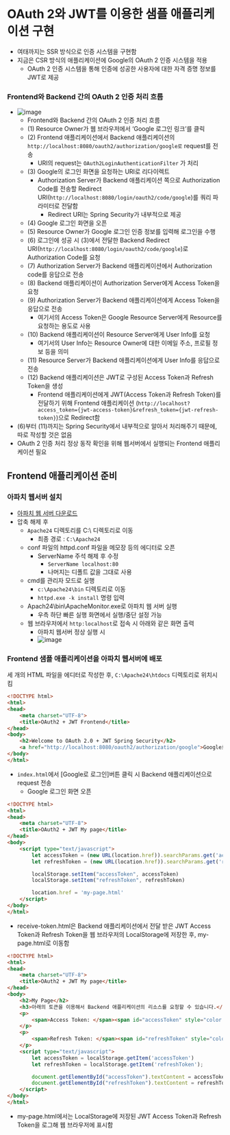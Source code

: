 # OAuth 2와 JWT를 이용한 샘플 애플리케이션 구현
- 여태까지는 SSR 방식으로 인증 시스템을 구현함
- 지금은 CSR 방식의 애플리케이션에 Google의 OAuth 2 인증 시스템을 적용
  - OAuth 2 인증 시스템을 통해 인증에 성공한 사용자에 대한 자격 증명 정보를 JWT로 제공

### Frontend와 Backend 간의 OAuth 2 인증 처리 흐름
- ![image](https://user-images.githubusercontent.com/102513932/204718935-1070ceba-e28e-481b-883f-6e59d60a485a.png)
  -  Frontend와 Backend 간의 OAuth 2 인증 처리 흐름
  -  (1) Resource Owner가 웹 브라우저에서 ‘Google 로그인 링크’를 클릭
  -  (2) Frontend 애플리케이션에서 Backend 애플리케이션의 `http://localhost:8080/oauth2/authorization/google로` request를 전송
     -  URI의 request는 `OAuth2LoginAuthenticationFilter` 가 처리
  -  (3) Google의 로그인 화면을 요청하는 URI로 리다이렉트
     -  Authorization Server가 Backend 애플리케이션 쪽으로 Authorization Code를 전송할 Redirect URI(`http://localhost:8080/login/oauth2/code/google`)를 쿼리 파라미터로 전달함
        -  Redirect URI는 Spring Security가 내부적으로 제공
  -  (4) Google 로그인 화면을 오픈
  -  (5) Resource Owner가 Google 로그인 인증 정보를 입력해 로그인을 수행
  -  (6) 로그인에 성공 시 (3)에서 전달한 Backend Redirect URI(`http://localhost:8080/login/oauth2/code/google`)로 Authorization Code를 요청
  -  (7) Authorization Server가 Backend 애플리케이션에서 Authorization code를 응답으로 전송
  -  (8) Backend 애플리케이션이 Authorization Server에게 Access Token을 요청
  -  (9) Authorization Server가 Backend 애플리케이션에게 Access Token을 응답으로 전송
     - 여기서의 Access Token은 Google Resource Server에게 Resource를 요청하는 용도로 사용
  -  (10) Backend 애플리케이션이 Resource Server에게 User Info를 요청
     - 여기서의 User Info는 Resource Owner에 대한 이메일 주소, 프로필 정보 등을 의미
  -  (11) Resource Server가 Backend 애플리케이션에게 User Info를 응답으로 전송
  -  (12) Backend 애플리케이션은 JWT로 구성된 Access Token과 Refresh Token을 생성
     -  Frontend 애플리케이션에게 JWT(Access Token과 Refresh Token)를 전달하기 위해 Frontend 애플리케이션 (`http://localhost?access_token={jwt-access-token}&refresh_token={jwt-refresh-token}`)으로 Redirect함
- (6)부터 (11)까지는 Spring Security에서 내부적으로 알아서 처리해주기 때문에, 따로 작성할 것은 없음
- OAuth 2 인증 처리 정상 동작 확인을 위해 웹서버에서 실행되는 Frontend 애플리케이션 필요

## Frontend 애플리케이션 준비
### 아파치 웹서버 설치
- [아파치 웹 서버 다운로드](https://www.apachelounge.com/download/)
- 압축 해제 후
  - `Apache24` 디렉토리를 C:\ 디렉토리로 이동
    - 최종 경로 : `C:\Apache24`
  - conf 파일의 httpd.conf 파일을 메모장 등의 에디터로 오픈
    - ServerName 주석 해제 후 수정
      - `ServerName localhost:80`
      - 나머지는 디폴트 값을 그대로 사용
  - cmd를 관리자 모드로 실행
    - `c:\Apache24\bin` 디렉토리로 이동
    - `httpd.exe -k install` 명령 입력
  - Apach24\bin\ApacheMonitor.exe로 아파치 웹 서버 실행
    - 우측 하단 빠른 실행 화면에서 실행/중단 설정 가능
  - 웹 브라우저에서 `http:localhost`로 접속 시 아래와 같은 화면 출력
    - 아파치 웹서버 정상 실행 시
    - ![image](https://user-images.githubusercontent.com/102513932/204725931-0f491421-5bf5-4cd9-895c-c78f6ccfcde3.png)

### Frontend 샘플 애플리케이션을 아파치 웹서버에 배포
세 개의 HTML 파일을 에디터로 작성한 후, `C:\Apache24\htdocs` 디렉토리로 위치시킴
```html
<!DOCTYPE html>
<html>
<head>
    <meta charset="UTF-8">
    <title>OAuth2 + JWT Frontend</title>
</head>
<body>
    <h2>Welcome to OAuth 2.0 + JWT Spring Security</h2>
    <a href="http://localhost:8080/oauth2/authorization/google">Google로 로그인</a>
</body>
</html>
```
- `index.html`에서 [Google로 로그인]버튼 클릭 시 Backend 애플리케이션으로 request 전송
  - Google 로그인 화면 오픈

```html
<!DOCTYPE html>
<html>
<head>
    <meta charset="UTF-8">
    <title>OAuth2 + JWT My page</title>
</head>
<body>
    <script type="text/javascript">
        let accessToken = (new URL(location.href)).searchParams.get('access_token');
        let refreshToken = (new URL(location.href)).searchParams.get('refresh_token');

        localStorage.setItem("accessToken", accessToken)
        localStorage.setItem("refreshToken", refreshToken)

        location.href = 'my-page.html'
    </script>
</body>
</html>
```
- receive-token.html은 Backend 애플리케이션에서 전달 받은 JWT Access Token과 Refresh Token을 웹 브라우저의 LocalStorage에 저장한 후, my-page.html로 이동함

```html
<!DOCTYPE html>
<html>
<head>
    <meta charset="UTF-8">
    <title>OAuth2 + JWT My page</title>
</head>
<body>
    <h2>My Page</h2>
    <h3>아래의 토큰을 이용해서 Backend 애플리케이션의 리소스를 요청할 수 있습니다.</h3>
    <p>
        <span>Access Token: </span><span id="accessToken" style="color: blue"></span>
    </p>
    <p>
        <span>Refresh Token: </span><span id="refreshToken" style="color: blue"></span>
    </p>
    <script type="text/javascript">
        let accessToken = localStorage.getItem('accessToken')
        let refreshToken = localStorage.getItem('refreshToken');

        document.getElementById("accessToken").textContent = accessToken;
        document.getElementById("refreshToken").textContent = refreshToken;
    </script>
</body>
</html>
```
- my-page.html에서는 LocalStorage에 저장된 JWT Access Token과 Refresh Token을 로그해 웹 브라우저에 표시함